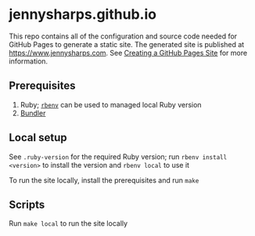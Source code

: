 # jennysharps.github.io

This repo contains all of the configuration and source code needed for GitHub Pages to generate a static site. The generated site is published at https://www.jennysharps.com.  See [Creating a GitHub Pages Site](https://docs.github.com/en/github/working-with-github-pages/creating-a-github-pages-site) for more information.

## Prerequisites

1. Ruby; [`rbenv`](https://github.com/rbenv/rbenv#using-package-managers) can be used to managed local Ruby version
1. [Bundler](https://bundler.io/)

## Local setup

See `.ruby-version` for the required Ruby version; run `rbenv install <version>` to install the version and  `rbenv local` to use it

To run the site locally, install the prerequisites and run `make`

## Scripts

Run `make local` to run the site locally
